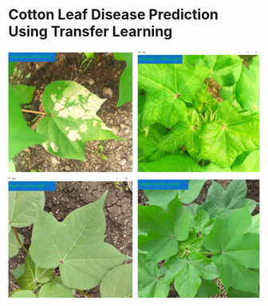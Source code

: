 # Cotton Leaf Disease Prediction Using Transfer Learning

<p align="center">
  <img width="900" height="500" src="images/pred_images.png">
</p>
